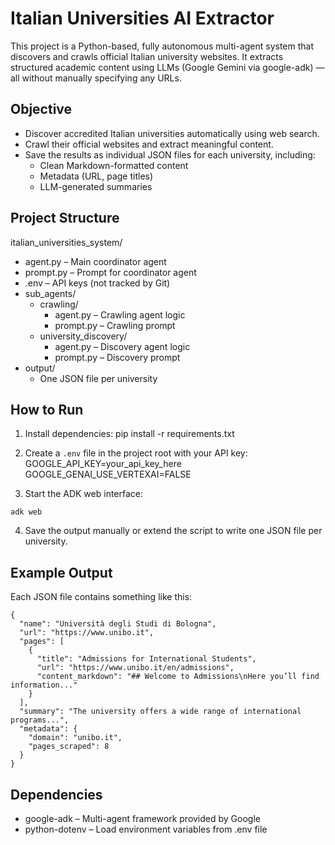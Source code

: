# Italian Universities AI Extractor

This project is a Python-based, fully autonomous multi-agent system that discovers and crawls official Italian university websites. It extracts structured academic content using LLMs (Google Gemini via google-adk) — all without manually specifying any URLs.

## Objective

- Discover accredited Italian universities automatically using web search.
- Crawl their official websites and extract meaningful content.
- Save the results as individual JSON files for each university, including:
  - Clean Markdown-formatted content
  - Metadata (URL, page titles)
  - LLM-generated summaries

## Project Structure

italian_universities_system/

- agent.py – Main coordinator agent
- prompt.py – Prompt for coordinator agent
- .env – API keys (not tracked by Git)
- sub_agents/
  - crawling/
    - agent.py – Crawling agent logic
    - prompt.py – Crawling prompt
  - university_discovery/
    - agent.py – Discovery agent logic
    - prompt.py – Discovery prompt
- output/
  - One JSON file per university

## How to Run

1. Install dependencies:
   pip install -r requirements.txt

2. Create a `.env` file in the project root with your API key:
   GOOGLE_API_KEY=your_api_key_here
   GOOGLE_GENAI_USE_VERTEXAI=FALSE

3. Start the ADK web interface:

```
adk web
```

4. Save the output manually or extend the script to write one JSON file per university.

## Example Output

Each JSON file contains something like this:

```
{
  "name": "Università degli Studi di Bologna",
  "url": "https://www.unibo.it",
  "pages": [
    {
      "title": "Admissions for International Students",
      "url": "https://www.unibo.it/en/admissions",
      "content_markdown": "## Welcome to Admissions\nHere you’ll find information..."
    }
  ],
  "summary": "The university offers a wide range of international programs...",
  "metadata": {
    "domain": "unibo.it",
    "pages_scraped": 8
  }
}
```

## Dependencies

- google-adk – Multi-agent framework provided by Google
- python-dotenv – Load environment variables from .env file
